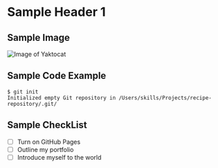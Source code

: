 # Sample Header 1
## Sample Image
![Image of Yaktocat](https://octodex.github.com/images/yaktocat.png)
## Sample Code Example
```
$ git init
Initialized empty Git repository in /Users/skills/Projects/recipe-repository/.git/
```
## Sample CheckList
- [ ] Turn on GitHub Pages
- [ ] Outline my portfolio
- [ ] Introduce myself to the world
